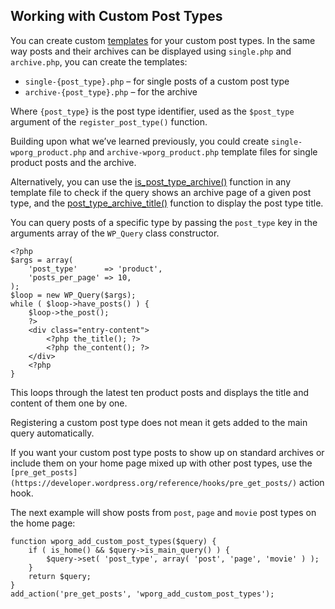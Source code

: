 Working with Custom Post Types
------------------------------

You can create custom [templates](https://make.wordpress.org/docs/theme-developer-handbook/theme-basics/theme-files/) for your custom post types. In the same way posts and their archives can be displayed using `single.php` and `archive.php`, you can create the templates:

*   `single-{post_type}.php` – for single posts of a custom post type
*   `archive-{post_type}.php` – for the archive

Where `{post_type}` is the post type identifier, used as the `$post_type` argument of the `register_post_type()` function.

Building upon what we’ve learned previously, you could create `single-wporg_product.php` and `archive-wporg_product.php` template files for single product posts and the archive.

Alternatively, you can use the [is\_post\_type\_archive()](https://developer.wordpress.org/reference/functions/is_post_type_archive/) function in any template file to check if the query shows an archive page of a given post type, and the [post\_type\_archive\_title()](https://developer.wordpress.org/reference/functions/post_type_archive_title/)  function to display the post type title.

You can query posts of a specific type by passing the `post_type` key in the arguments array of the `WP_Query` class constructor.

    <?php
    $args = array(
    	'post_type'      => 'product',
    	'posts_per_page' => 10,
    );
    $loop = new WP_Query($args);
    while ( $loop->have_posts() ) {
    	$loop->the_post();
    	?>
    	<div class="entry-content">
    		<?php the_title(); ?>
    		<?php the_content(); ?>
    	</div>
    	<?php
    }

This loops through the latest ten product posts and displays the title and content of them one by one.

Registering a custom post type does not mean it gets added to the main query automatically.

If you want your custom post type posts to show up on standard archives or include them on your home page mixed up with other post types, use the `[pre_get_posts](https://developer.wordpress.org/reference/hooks/pre_get_posts/)` action hook.

The next example will show posts from `post`, `page` and `movie` post types on the home page:

    function wporg_add_custom_post_types($query) {
    	if ( is_home() && $query->is_main_query() ) {
    		$query->set( 'post_type', array( 'post', 'page', 'movie' ) );
    	}
    	return $query;
    }
    add_action('pre_get_posts', 'wporg_add_custom_post_types');